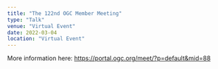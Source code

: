 ```yaml
---
title: "The 122nd OGC Member Meeting"
type: "Talk"
venue: "Virtual Event"
date: 2022-03-04
location: "Virtual Event"
---
```


More information here: https://portal.ogc.org/meet/?p=default&mid=88
